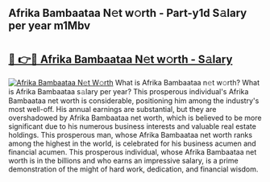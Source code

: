 ## Afrika Bambaataa N𝚎t w𝚘rth - Part-y1d S𝚊lary per year m1Mbv

# <h2><a href="http://gc3fz0o.nevu.top/?p=Afrika+Bambaataa">🔗 👉🔴 Afrika Bambaataa N𝚎t w𝚘rth - S𝚊lary</a></h2>

[![Afrika Bambaataa N𝚎t W𝚘rth](https://i.imgur.com/Oavwk0R.jpeg)](http://gc3fz0o.nevu.top/?p=Afrika+Bambaataa)
What is Afrika Bambaataa n𝚎t w𝚘rth? What is Afrika Bambaataa s𝚊lary per year?
This prosperous individual's Afrika Bambaataa net worth is considerable, positioning him among the industry's most well-off. His annual earnings are substantial, but they are overshadowed by Afrika Bambaataa net worth, which is believed to be more significant due to his numerous business interests and valuable real estate holdings. This prosperous man, whose Afrika Bambaataa net worth ranks among the highest in the world, is celebrated for his business acumen and financial acumen. This prosperous individual, whose Afrika Bambaataa net worth is in the billions and who earns an impressive salary, is a prime demonstration of the might of hard work, dedication, and financial wisdom.
